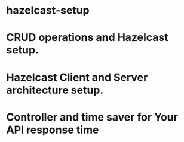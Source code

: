# hazelcast-setup

# CRUD operations and Hazelcast setup.

# Hazelcast Client and Server architecture setup.

# Controller and time saver for Your API response time
